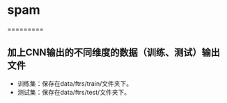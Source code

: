 # spam
=========
## 加上CNN输出的不同维度的数据（训练、测试）输出文件
- 训练集：保存在data/ftrs/train/文件夹下。
- 测试集：保存在data/ftrs/test/文件夹下。
